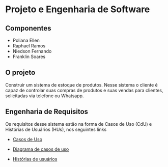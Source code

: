# Projeto e Engenharia de Software

## Componentes

- Poliana Ellen
- Raphael Ramos
- Niedson Fernando
- Franklin Soares

## O projeto

Construir um sistema de estoque de produtos. Nesse sistema o cliente é capaz de controlar suas compras de produtos e suas vendas para clientes, solicitadas via telefone ou Whatsapp.

## Engenharia de Requisitos

Os requisitos desse sistema estão na forma de Casos de Uso (CdU) e Histórias de Usuários (HUs), nos seguintes links

- [Casos de Uso](./CdU.md)

- [Diagrama de casos de uso](./Diagrama%20CdU.pdf)

- [Histórias de usuários](./HUs.md)
